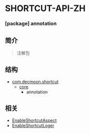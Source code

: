 # SHORTCUT-API-ZH

### [package] annotation

简介
-
> 注解包

结构
-
+ [com.decmoon.shortcut](API-zh.md)
    + [core](package-core-zh.md)
        + annotation
        

相关
-
+ [EnableShortcutAspect](annotation-EnableShortcutAspect-zh.md)
+ [EnableShortcutLoger](annotation-EnableShortcutLogger-zh.md)